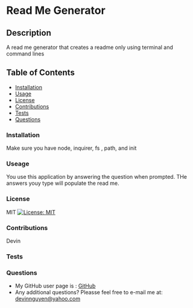 # Read Me Generator

## Description
  A read me generator that creates a readme only using terminal and command lines

## Table of Contents
* [Installation](#installation)
* [Usage](#usage)
* [License](#license)
* [Contributions](#contributions)
* [Tests](#tests)
* [Questions](#questions)

### Installation
Make sure you have node, inquirer, fs , path, and init

### Useage 
You use this application by answering the question when prompted. THe answers youy type will populate the read me.

### License
MIT [![License: MIT](https://img.shields.io/badge/License-MIT-yellow.svg)](https://opensource.org/licenses/MIT)

### Contributions
Devin

### Tests

### Questions
- My GitHub user page is : [GitHub](https://github.com/kuyadevin)
- Any additional questions? Pleasse feel free to e-mail me at: 
devinnguyen@yahoo.com
